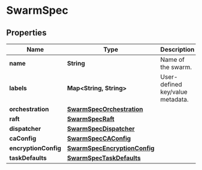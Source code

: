 
# SwarmSpec

## Properties
Name | Type | Description | Notes
------------ | ------------- | ------------- | -------------
**name** | **String** | Name of the swarm. |  [optional]
**labels** | **Map&lt;String, String&gt;** | User-defined key/value metadata. |  [optional]
**orchestration** | [**SwarmSpecOrchestration**](SwarmSpecOrchestration.md) |  |  [optional]
**raft** | [**SwarmSpecRaft**](SwarmSpecRaft.md) |  |  [optional]
**dispatcher** | [**SwarmSpecDispatcher**](SwarmSpecDispatcher.md) |  |  [optional]
**caConfig** | [**SwarmSpecCAConfig**](SwarmSpecCAConfig.md) |  |  [optional]
**encryptionConfig** | [**SwarmSpecEncryptionConfig**](SwarmSpecEncryptionConfig.md) |  |  [optional]
**taskDefaults** | [**SwarmSpecTaskDefaults**](SwarmSpecTaskDefaults.md) |  |  [optional]



